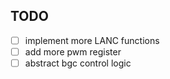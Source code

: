 ## TODO
- [ ] implement more LANC functions
- [ ] add more pwm register
- [ ] abstract bgc control logic
